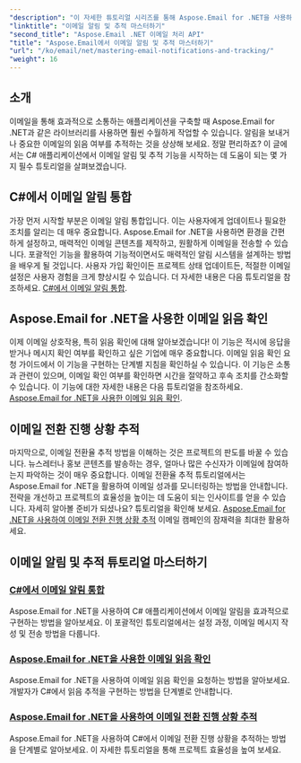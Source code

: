 ```yaml
---
"description": "이 자세한 튜토리얼 시리즈를 통해 Aspose.Email for .NET을 사용하여 C#에서 이메일 알림과 추적을 완벽하게 다루는 방법을 알아보세요."
"linktitle": "이메일 알림 및 추적 마스터하기"
"second_title": "Aspose.Email .NET 이메일 처리 API"
"title": "Aspose.Email에서 이메일 알림 및 추적 마스터하기"
"url": "/ko/email/net/mastering-email-notifications-and-tracking/"
"weight": 16
---
```


## 소개

이메일을 통해 효과적으로 소통하는 애플리케이션을 구축할 때 Aspose.Email for .NET과 같은 라이브러리를 사용하면 훨씬 수월하게 작업할 수 있습니다. 알림을 보내거나 중요한 이메일의 읽음 여부를 추적하는 것을 상상해 보세요. 정말 편리하죠? 이 글에서는 C# 애플리케이션에서 이메일 알림 및 추적 기능을 시작하는 데 도움이 되는 몇 가지 필수 튜토리얼을 살펴보겠습니다.

## C#에서 이메일 알림 통합

가장 먼저 시작할 부분은 이메일 알림 통합입니다. 이는 사용자에게 업데이트나 필요한 조치를 알리는 데 매우 중요합니다. Aspose.Email for .NET을 사용하면 환경을 간편하게 설정하고, 매력적인 이메일 콘텐츠를 제작하고, 원활하게 이메일을 전송할 수 있습니다. 포괄적인 기능을 활용하여 기능적이면서도 매력적인 알림 시스템을 설계하는 방법을 배우게 될 것입니다. 사용자 가입 확인이든 프로젝트 상태 업데이트든, 적절한 이메일 설정은 사용자 경험을 크게 향상시킬 수 있습니다. 더 자세한 내용은 다음 튜토리얼을 참조하세요. [C#에서 이메일 알림 통합](./integrate-email-notifications/).

## Aspose.Email for .NET을 사용한 이메일 읽음 확인

이제 이메일 상호작용, 특히 읽음 확인에 대해 알아보겠습니다! 이 기능은 적시에 응답을 받거나 메시지 확인 여부를 확인하고 싶은 기업에 매우 중요합니다. 이메일 읽음 확인 요청 가이드에서 이 기능을 구현하는 단계별 지침을 확인하실 수 있습니다. 이 기능은 소통과 관련이 있으며, 이메일 확인 여부를 확인하면 시간을 절약하고 후속 조치를 간소화할 수 있습니다. 이 기능에 대한 자세한 내용은 다음 튜토리얼을 참조하세요. [Aspose.Email for .NET을 사용한 이메일 읽음 확인](./email-read-receipts/).

## 이메일 전환 진행 상황 추적

마지막으로, 이메일 전환율 추적 방법을 이해하는 것은 프로젝트의 판도를 바꿀 수 있습니다. 뉴스레터나 홍보 콘텐츠를 발송하는 경우, 얼마나 많은 수신자가 이메일에 참여하는지 파악하는 것이 매우 중요합니다. 이메일 전환율 추적 튜토리얼에서는 Aspose.Email for .NET을 활용하여 이메일 성과를 모니터링하는 방법을 안내합니다. 전략을 개선하고 프로젝트의 효율성을 높이는 데 도움이 되는 인사이트를 얻을 수 있습니다. 자세히 알아볼 준비가 되셨나요? 튜토리얼을 확인해 보세요. [Aspose.Email for .NET을 사용하여 이메일 전환 진행 상황 추적](./track-email-conversion-progress/) 이메일 캠페인의 잠재력을 최대한 활용하세요.

## 이메일 알림 및 추적 튜토리얼 마스터하기
### [C#에서 이메일 알림 통합](./integrate-email-notifications/)
Aspose.Email for .NET을 사용하여 C# 애플리케이션에서 이메일 알림을 효과적으로 구현하는 방법을 알아보세요. 이 포괄적인 튜토리얼에서는 설정 과정, 이메일 메시지 작성 및 전송 방법을 다룹니다.
### [Aspose.Email for .NET을 사용한 이메일 읽음 확인](./email-read-receipts/)
Aspose.Email for .NET을 사용하여 이메일 읽음 확인을 요청하는 방법을 알아보세요. 개발자가 C#에서 읽음 추적을 구현하는 방법을 단계별로 안내합니다.
### [Aspose.Email for .NET을 사용하여 이메일 전환 진행 상황 추적](./track-email-conversion-progress/)
Aspose.Email for .NET을 사용하여 C#에서 이메일 전환 진행 상황을 추적하는 방법을 단계별로 알아보세요. 이 자세한 튜토리얼을 통해 프로젝트 효율성을 높여 보세요.